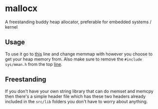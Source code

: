 # mallocx
A freestanding buddy heap allocator, preferable for embedded systems / kernel

## Usage
To use it go to [this](https://github.com/HACKE-RC/mallocx/blob/4dbe4f4e229d0a3c98fcaa2db241d2f9236e0045/malloc.cpp#L9) line and change memmap with however you choose to get your heap memory from. Also make sure to remove the `#include sys/mman.h` from the top [line](https://github.com/HACKE-RC/mallocx/blob/4dbe4f4e229d0a3c98fcaa2db241d2f9236e0045/malloc.cpp#L4).

## Freestanding
If you don't have your own string library that can do memset and memcpy then there's a simple header file which has these two headers already included in the `src/lib` folders you don't have to worry about anything.
